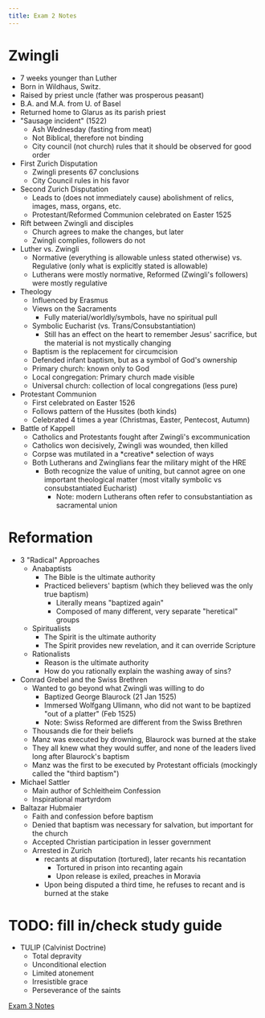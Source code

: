 ```yaml
---
title: Exam 2 Notes
---
```

# Zwingli

- 7 weeks younger than Luther
- Born in Wildhaus, Switz.
- Raised by priest uncle (father was prosperous peasant)
- B.A. and M.A. from U. of Basel
- Returned home to Glarus as its parish priest
- "Sausage incident" (1522)
	- Ash Wednesday (fasting from meat)
	- Not Biblical, therefore not binding
	- City council (not church) rules that it should be observed for good order
- First Zurich Disputation
	- Zwingli presents 67 conclusions
	- City Council rules in his favor
- Second Zurich Disputation
	- Leads to (does not immediately cause) abolishment of relics, images, mass, organs, etc.
	- Protestant/Reformed Communion celebrated on Easter 1525
- Rift between Zwingli and disciples
	- Church agrees to make the changes, but later
	- Zwingli complies, followers do not
- Luther vs. Zwingli
	- Normative (everything is allowable unless stated otherwise) vs. Regulative (only what is explicitly stated is allowable)
	- Lutherans were mostly normative, Reformed (Zwingli's followers) were mostly regulative
- Theology
	- Influenced by Erasmus
	- Views on the Sacraments
		- Fully material/worldly/symbols, have no spiritual pull
	- Symbolic Eucharist (vs. Trans/Consubstantiation)
		- Still has an effect on the heart to remember Jesus' sacrifice, but the material is not mystically changing
	- Baptism is the replacement for circumcision
	- Defended infant baptism, but as a symbol of God's ownership
	- Primary church: known only to God
	- Local congregation: Primary church made visible
	- Universal church: collection of local congregations (less pure)
- Protestant Communion
	- First celebrated on Easter 1526
	- Follows pattern of the Hussites (both kinds)
	- Celebrated 4 times a year (Christmas, Easter, Pentecost, Autumn)
- Battle of Kappell
	- Catholics and Protestants fought after Zwingli's excommunication
	- Catholics won decisively, Zwingli was wounded, then killed
	- Corpse was mutilated in a \*creative\* selection of ways
	- Both Lutherans and Zwinglians fear the military might of the HRE
		- Both recognize the value of uniting, but cannot agree on one important theological matter (most vitally symbolic vs consubstantiated Eucharist)
			- Note: modern Lutherans often refer to consubstantiation as sacramental union

# Reformation

- 3 "Radical" Approaches
	- Anabaptists
		- The Bible is the ultimate authority
		- Practiced believers' baptism (which they believed was the only true baptism)
			- Literally means "baptized again"
			- Composed of many different, very separate "heretical" groups
	- Spiritualists
		- The Spirit is the ultimate authority
		- The Spirit provides new revelation, and it can override Scripture
	- Rationalists
		- Reason is the ultimate authority
		- How do you rationally explain the washing away of sins?
- Conrad Grebel and the Swiss Brethren
	- Wanted to go beyond what Zwingli was willing to do
		- Baptized George Blaurock (21 Jan 1525)
		- Immersed Wolfgang Ulimann, who did not want to be baptized "out of a platter" (Feb 1525)
		- Note: Swiss Reformed are different from the Swiss Brethren
	- Thousands die for their beliefs
	- Manz was executed by drowning, Blaurock was burned at the stake
	- They all knew what they would suffer, and none of the leaders lived long after Blaurock's baptism
	- Manz was the first to be executed by Protestant officials (mockingly called the "third baptism")
- Michael Sattler
	- Main author of Schleitheim Confession
	- Inspirational martyrdom
- Baltazar Hubmaier
	- Faith and confession before baptism
	- Denied that baptism was necessary for salvation, but important for the church
	- Accepted Christian participation in lesser government
	- Arrested in Zurich
		- recants at disputation (tortured), later recants his recantation
			- Tortured in prison into recanting again
			- Upon release is exiled, preaches in Moravia
		- Upon being disputed a third time, he refuses to recant and is burned at the stake
# TODO: fill in/check study guide

- TULIP (Calvinist Doctrine)
	- Total depravity
	- Unconditional election
	- Limited atonement
	- Irresistible grace
	- Perseverance of the saints

[Exam 3 Notes](notes/Spring%202024/Church%20History/Class%20Notes/Exam%203%20Notes.md)